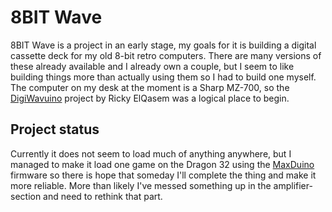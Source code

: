 # 8BIT Wave
8BIT Wave is a project in an early stage, my goals for it is building a digital cassette deck for my old 8-bit retro computers. There are many versions of these already available and I already own a couple, but I seem to like building things more than actually using them so I had to build one myself. The computer on my desk at the moment is a Sharp MZ-700, so the [DigiWavuino](https://github.com/rickyelqasem/DigiWavuino) project by Ricky ElQasem was a logical place to begin.

## Project status
Currently it does not seem to load much of anything anywhere, but I managed to make it load one game on the Dragon 32 using the [MaxDuino](https://github.com/rcmolina/MaxDuino_v1.54) firmware so there is hope that someday I'll complete the thing and make it more reliable. More than likely I've messed something up in the amplifier-section and need to rethink that part.